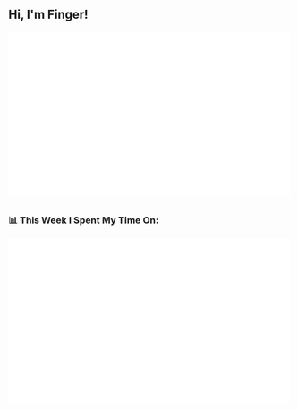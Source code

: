 <h2> Hi, I'm Finger!</h2>

<img align="right" src="https://raw.githubusercontent.com/spianmo/github-stats/master/generated/overview.svg#gh-light-mode-only">

<!-- <img align="right" height="160em" src="https://github-readme-stats-eight-theta.vercel.app/api/top-langs/?username=spianmo&layout=compact&langs_count=8&theme=algolia"/>	 -->
	
```go
package main

type Me struct {
	Name   string
	Job    string
	Code   string
	Skills string
}

func main() {
	me := &Me{
		Name:   "Finger",
		Job:    "Client-side Engineer",
		Code:   "Java, Kotlin, C#, Rust and C++ and Others",
		Skills: "Android, Security, Cross-platform client, NLP, CV, ASR ^o^",
	}
	_ = me
}
```


<h3>📊 This Week I Spent My Time On:</h3>
<img align='right' src="https://raw.githubusercontent.com/spianmo/github-stats/master/generated/languages.svg#gh-light-mode-only">

<!--START_SECTION:waka-->

```txt
Kotlin             1 hr 30 mins    ██████░░░░░░░░░░░░░░░░░░░   24.09 %
SQL                1 hr 16 mins    █████░░░░░░░░░░░░░░░░░░░░   20.17 %
Dart               41 mins         ██▓░░░░░░░░░░░░░░░░░░░░░░   10.96 %
Jupyter            38 mins         ██▓░░░░░░░░░░░░░░░░░░░░░░   10.19 %
XML                35 mins         ██▒░░░░░░░░░░░░░░░░░░░░░░   09.40 %
```

<!--END_SECTION:waka-->
